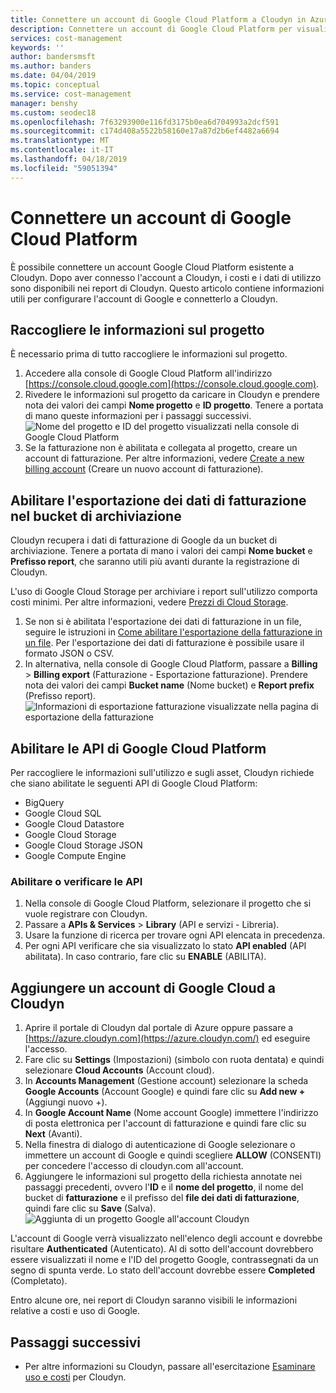 ```yaml
---
title: Connettere un account di Google Cloud Platform a Cloudyn in Azure | Microsoft Docs
description: Connettere un account di Google Cloud Platform per visualizzare i dati relativi ai costi e all'uso nei report di Cloudyn.
services: cost-management
keywords: ''
author: bandersmsft
ms.author: banders
ms.date: 04/04/2019
ms.topic: conceptual
ms.service: cost-management
manager: benshy
ms.custom: seodec18
ms.openlocfilehash: 7f63293900e116fd3175b0ea6d704993a2dcf591
ms.sourcegitcommit: c174d408a5522b58160e17a87d2b6ef4482a6694
ms.translationtype: MT
ms.contentlocale: it-IT
ms.lasthandoff: 04/18/2019
ms.locfileid: "59051394"
---
```

# <a name="connect-a-google-cloud-platform-account"></a>Connettere un account di Google Cloud Platform

È possibile connettere un account Google Cloud Platform esistente a Cloudyn. Dopo aver connesso l'account a Cloudyn, i costi e i dati di utilizzo sono disponibili nei report di Cloudyn. Questo articolo contiene informazioni utili per configurare l'account di Google e connetterlo a Cloudyn.


## <a name="collect-project-information"></a>Raccogliere le informazioni sul progetto

È necessario prima di tutto raccogliere le informazioni sul progetto.

1. Accedere alla console di Google Cloud Platform all'indirizzo [https://console.cloud.google.com](https://console.cloud.google.com).
2. Rivedere le informazioni sul progetto da caricare in Cloudyn e prendere nota dei valori dei campi **Nome progetto** e **ID progetto**. Tenere a portata di mano queste informazioni per i passaggi successivi.  
    ![Nome del progetto e ID del progetto visualizzati nella console di Google Cloud Platform](./media/connect-google-account/gcp-console01.png)
3. Se la fatturazione non è abilitata e collegata al progetto, creare un account di fatturazione. Per altre informazioni, vedere [Create a new billing account](https://cloud.google.com/billing/docs/how-to/manage-billing-account#create/_a/_new/_billing/_account) (Creare un nuovo account di fatturazione).

## <a name="enable-storage-bucket-billing-export"></a>Abilitare l'esportazione dei dati di fatturazione nel bucket di archiviazione

Cloudyn recupera i dati di fatturazione di Google da un bucket di archiviazione. Tenere a portata di mano i valori dei campi **Nome bucket** e **Prefisso report**, che saranno utili più avanti durante la registrazione di Cloudyn.

L'uso di Google Cloud Storage per archiviare i report sull'utilizzo comporta costi minimi. Per altre informazioni, vedere [Prezzi di Cloud Storage](https://cloud.google.com/storage/pricing).

1. Se non si è abilitata l'esportazione dei dati di fatturazione in un file, seguire le istruzioni in [Come abilitare l'esportazione della fatturazione in un file](https://cloud.google.com/billing/docs/how-to/export-data-file#how_to_enable_billing_export_to_a_file). Per l'esportazione dei dati di fatturazione è possibile usare il formato JSON o CSV.
2. In alternativa, nella console di Google Cloud Platform, passare a **Billing** > **Billing export** (Fatturazione - Esportazione fatturazione). Prendere nota dei valori dei campi **Bucket name** (Nome bucket) e **Report prefix** (Prefisso report).  
    ![Informazioni di esportazione fatturazione visualizzate nella pagina di esportazione della fatturazione](./media/connect-google-account/billing-export.png)

## <a name="enable-google-cloud-platform-apis"></a>Abilitare le API di Google Cloud Platform

Per raccogliere le informazioni sull'utilizzo e sugli asset, Cloudyn richiede che siano abilitate le seguenti API di Google Cloud Platform:

- BigQuery
- Google Cloud SQL
- Google Cloud Datastore
- Google Cloud Storage
- Google Cloud Storage JSON
- Google Compute Engine

### <a name="enable-or-verify-apis"></a>Abilitare o verificare le API

1. Nella console di Google Cloud Platform, selezionare il progetto che si vuole registrare con Cloudyn.
2. Passare a **APIs & Services** > **Library** (API e servizi - Libreria).
3. Usare la funzione di ricerca per trovare ogni API elencata in precedenza.
4. Per ogni API verificare che sia visualizzato lo stato **API enabled** (API abilitata). In caso contrario, fare clic su **ENABLE** (ABILITA).

## <a name="add-a-google-cloud-account-to-cloudyn"></a>Aggiungere un account di Google Cloud a Cloudyn

1. Aprire il portale di Cloudyn dal portale di Azure oppure passare a [https://azure.cloudyn.com](https://azure.cloudyn.com/) ed eseguire l'accesso.
2. Fare clic su **Settings** (Impostazioni) (simbolo con ruota dentata) e quindi selezionare **Cloud Accounts** (Account cloud).
3. In **Accounts Management** (Gestione account) selezionare la scheda **Google Accounts** (Account Google) e quindi fare clic su **Add new +** (Aggiungi nuovo +).
4. In **Google Account Name** (Nome account Google) immettere l'indirizzo di posta elettronica per l'account di fatturazione e quindi fare clic su **Next** (Avanti).
5. Nella finestra di dialogo di autenticazione di Google selezionare o immettere un account di Google e quindi scegliere **ALLOW** (CONSENTI) per concedere l'accesso di cloudyn.com all'account.
6. Aggiungere le informazioni sul progetto della richiesta annotate nei passaggi precedenti, ovvero l'**ID** e il **nome del progetto**, il nome del bucket di **fatturazione** e il prefisso del **file dei dati di fatturazione**, quindi fare clic su **Save** (Salva).  
    ![Aggiunta di un progetto Google all'account Cloudyn](./media/connect-google-account/add-project.png)

L'account di Google verrà visualizzato nell'elenco degli account e dovrebbe risultare **Authenticated** (Autenticato). Al di sotto dell'account dovrebbero essere visualizzati il nome e l'ID del progetto Google, contrassegnati da un segno di spunta verde. Lo stato dell'account dovrebbe essere **Completed** (Completato).

Entro alcune ore, nei report di Cloudyn saranno visibili le informazioni relative a costi e uso di Google.

## <a name="next-steps"></a>Passaggi successivi

- Per altre informazioni su Cloudyn, passare all'esercitazione [Esaminare uso e costi](./tutorial-review-usage.md) per Cloudyn.
